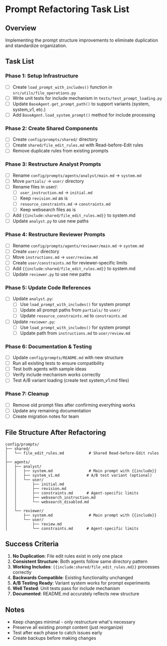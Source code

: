 # Prompt Refactoring Task List

## Overview

Implementing the prompt structure improvements to eliminate duplication and standardize organization.

## Task List

### Phase 1: Setup Infrastructure

- [ ] Create `load_prompt_with_includes()` function in `src/utils/file_operations.py`
- [ ] Write unit tests for include mechanism in `tests/test_prompt_loading.py`
- [ ] Update `BaseAgent.get_prompt_path()` to support variants (system, system_v1, etc.)
- [ ] Add `BaseAgent.load_system_prompt()` method for include processing

### Phase 2: Create Shared Components

- [ ] Create `config/prompts/shared/` directory
- [ ] Create `shared/file_edit_rules.md` with Read-before-Edit rules
- [ ] Remove duplicate rules from existing prompts

### Phase 3: Restructure Analyst Prompts

- [ ] Rename `config/prompts/agents/analyst/main.md` → `system.md`
- [ ] Move `partials/` → `user/` directory
- [ ] Rename files in user/:
  - [ ] `user_instruction.md` → `initial.md`
  - [ ] Keep `revision.md` as is
  - [ ] `resource_constraints.md` → `constraints.md`
  - [ ] Keep websearch files as is
- [ ] Add `{{include:shared/file_edit_rules.md}}` to system.md
- [ ] Update `analyst.py` to use new paths

### Phase 4: Restructure Reviewer Prompts  

- [ ] Rename `config/prompts/agents/reviewer/main.md` → `system.md`
- [ ] Create `user/` directory
- [ ] Move `instructions.md` → `user/review.md`
- [ ] Create `user/constraints.md` for reviewer-specific limits
- [ ] Add `{{include:shared/file_edit_rules.md}}` to system.md
- [ ] Update `reviewer.py` to use new paths

### Phase 5: Update Code References

- [ ] Update `analyst.py`:
  - [ ] Use `load_prompt_with_includes()` for system prompt
  - [ ] Update all prompt paths from `partials/` to `user/`
  - [ ] Update `resource_constraints.md` to `constraints.md`
- [ ] Update `reviewer.py`:
  - [ ] Use `load_prompt_with_includes()` for system prompt
  - [ ] Update path from `instructions.md` to `user/review.md`

### Phase 6: Documentation & Testing

- [ ] Update `config/prompts/README.md` with new structure
- [ ] Run all existing tests to ensure compatibility
- [ ] Test both agents with sample ideas
- [ ] Verify include mechanism works correctly
- [ ] Test A/B variant loading (create test system_v1.md files)

### Phase 7: Cleanup

- [ ] Remove old prompt files after confirming everything works
- [ ] Update any remaining documentation
- [ ] Create migration notes for team

## File Structure After Refactoring

```text
config/prompts/
├── shared/
│   └── file_edit_rules.md           # Shared Read-before-Edit rules
│
├── agents/
│   ├── analyst/
│   │   ├── system.md                # Main prompt with {{include}}
│   │   ├── system_v1.md            # A/B test variant (optional)
│   │   └── user/
│   │       ├── initial.md
│   │       ├── revision.md
│   │       ├── constraints.md      # Agent-specific limits
│   │       ├── websearch_instruction.md
│   │       └── websearch_disabled.md
│   │
│   └── reviewer/
│       ├── system.md                # Main prompt with {{include}}
│       └── user/
│           ├── review.md
│           └── constraints.md      # Agent-specific limits
```

## Success Criteria

1. **No Duplication**: File edit rules exist in only one place
2. **Consistent Structure**: Both agents follow same directory pattern
3. **Working Includes**: `{{include:shared/file_edit_rules.md}}` processes correctly
4. **Backwards Compatible**: Existing functionality unchanged
5. **A/B Testing Ready**: Variant system works for prompt experiments
6. **Well Tested**: Unit tests pass for include mechanism
7. **Documented**: README.md accurately reflects new structure

## Notes

- Keep changes minimal - only restructure what's necessary
- Preserve all existing prompt content (just reorganize)
- Test after each phase to catch issues early
- Create backups before making changes
